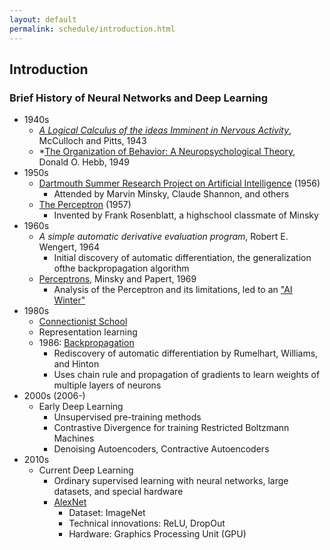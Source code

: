 ```yaml
---
layout: default
permalink: schedule/introduction.html
---
```


## Introduction

### Brief History of Neural Networks and Deep Learning

* 1940s 
    * *[A Logical Calculus of the ideas Imminent in Nervous Activity](http://www.cse.chalmers.se/~coquand/AUTOMATA/mcp.pdf)*, McCulloch and Pitts, 1943
    * *[The Organization of Behavior: A Neuropsychological Theory](http://s-f-walker.org.uk/pubsebooks/pdfs/The_Organization_of_Behavior-Donald_O._Hebb.pdf), Donald O. Hebb, 1949
* 1950s
    * [Dartmouth Summer Research Project on Artificial Intelligence](https://medium.com/rla-academy/dartmouth-workshop-the-birthplace-of-ai-34c533afe992) (1956)
        * Attended by Marvin Minsky, Claude Shannon, and others
    * [The Perceptron](https://en.wikipedia.org/wiki/Perceptron) (1957)
        * Invented by Frank Rosenblatt, a highschool classmate of Minsky
* 1960s
    * _A simple automatic derivative evaluation program_, Robert E. Wengert, 1964
        * Initial discovery of automatic differentiation, the generalization ofthe backpropagation algorithm
    * [Perceptrons](https://archive.org/details/Perceptrons), Minsky and Papert, 1969
        * Analysis of the Perceptron and its limitations, led to an ["AI Winter"](https://en.wikipedia.org/wiki/AI_winter#The_abandonment_of_connectionism_in_1969)
* 1980s
    * [Connectionist School](https://en.wikipedia.org/wiki/Connectionism)
    * Representation learning
    * 1986: [Backpropagation](https://en.wikipedia.org/wiki/Backpropagation)
        * Rediscovery of automatic differentiation by Rumelhart, Williams, and Hinton
        * Uses chain rule and propagation of gradients to learn weights of multiple layers of neurons
* 2000s (2006-)
    * Early Deep Learning
        * Unsupervised pre-training methods
        * Contrastive Divergence for training Restricted Boltzmann Machines
        * Denoising Autoencoders, Contractive Autoencoders
* 2010s
    * Current Deep Learning
        * Ordinary supervised learning with neural networks, large datasets, and special hardware
        * [AlexNet](https://en.wikipedia.org/wiki/AlexNet)
            * Dataset: ImageNet
            * Technical innovations: ReLU, DropOut
            * Hardware: Graphics Processing Unit (GPU)

